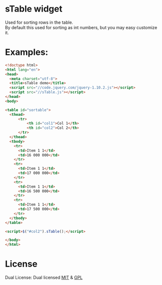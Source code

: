 # sTable widget

Used for sorting rows in the table.   
By default this used for sorting as int numbers, but you may easy customize it.

# Examples:

```html
<!doctype html>
<html lang="en">
<head>
  <meta charset="utf-8">
  <title>sTable demo</title>
  <script src="//code.jquery.com/jquery-1.10.2.js"></script>
  <script src="//sTable.js"></script>
</head>
<body>

<table id="sortable">
  <thead>
      <tr>
          <th id="col1">Col 1</th>
          <th id="col2">Col 2</th>         
      </tr>
  </thead>
  <tbody>
    <tr>
      <td>Item 1 1</td>
      <td>16 000 000</td>
    </tr>
    <tr>
      <td>Item 1 1</td>
      <td>17 000 000</td>
    </tr>
    <tr>
      <td>Item 1 1</td>
      <td>16 500 000</td>
    </tr>
    <tr>
      <td>Item 1 1</td>
      <td>17 500 000</td>
    </tr>
  </tbody>
</table>

<script>$("#col2").sTable();</script>

</body>
</html>
```

# License
Dual License: Dual licensed [MIT](http://www.opensource.org/licenses/mit-license) & [GPL](http://www.opensource.org/licenses/gpl-license)
